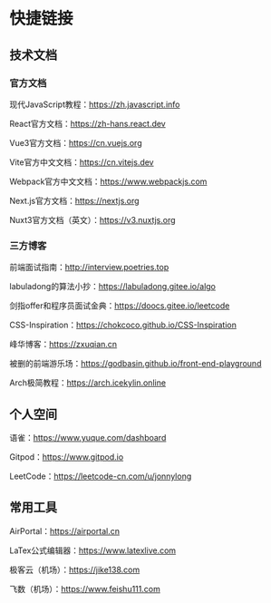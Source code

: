 # 快捷链接

## 技术文档

### 官方文档

现代JavaScript教程：https://zh.javascript.info

React官方文档：https://zh-hans.react.dev

Vue3官方文档：https://cn.vuejs.org

Vite官方中文文档：https://cn.vitejs.dev

Webpack官方中文文档：https://www.webpackjs.com

Next.js官方文档：https://nextjs.org

Nuxt3官方文档（英文）：https://v3.nuxtjs.org

### 三方博客

前端面试指南：http://interview.poetries.top

labuladong的算法小抄：https://labuladong.gitee.io/algo

剑指offer和程序员面试金典：https://doocs.gitee.io/leetcode

CSS-Inspiration：https://chokcoco.github.io/CSS-Inspiration

峰华博客：https://zxuqian.cn

被删的前端游乐场：https://godbasin.github.io/front-end-playground

Arch极简教程：https://arch.icekylin.online

## 个人空间

语雀：https://www.yuque.com/dashboard

Gitpod：https://www.gitpod.io

LeetCode：https://leetcode-cn.com/u/jonnylong

## 常用工具

AirPortal：https://airportal.cn

LaTex公式编辑器：https://www.latexlive.com

极客云（机场）：https://jike138.com

飞数（机场）：https://www.feishu111.com